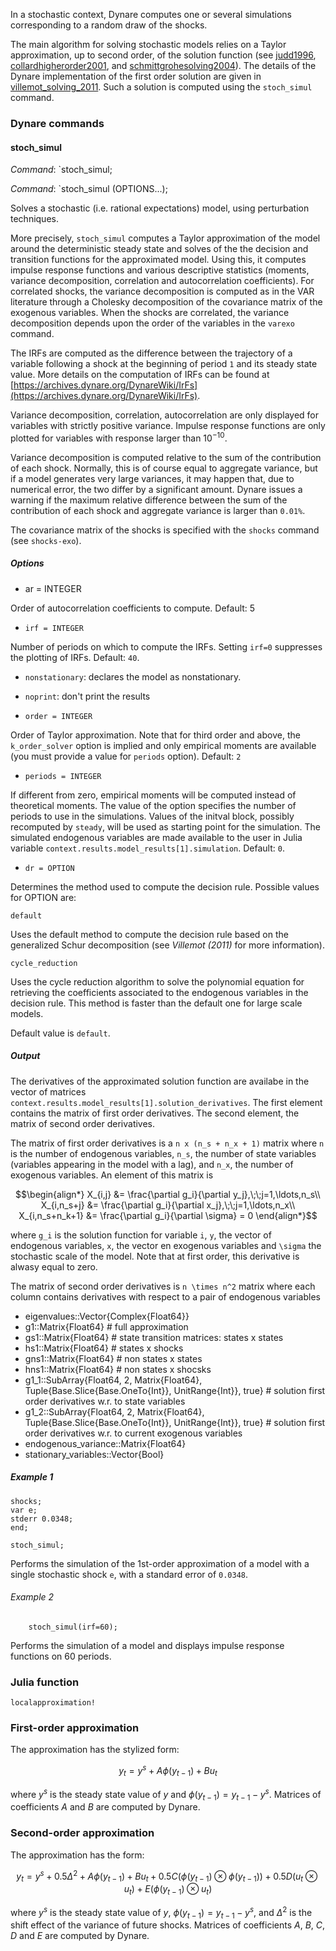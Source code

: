

In a stochastic context, Dynare computes one or several simulations
corresponding to a random draw of the shocks.

The main algorithm for solving stochastic models relies on a Taylor
approximation, up to second order, of the solution function (see
[judd1996](@cite),   [collardhigherorder2001](@cite), and [schmittgrohesolving2004](@cite)). The details of the Dynare implementation of the
first order solution are given in [villemot_solving_2011](@cite). Such a solution is
computed using the `stoch_simul` command.

### Dynare commands

#### stoch\_simul

*Command*: `stoch_simul;

*Command*: `stoch_simul (OPTIONS...);

Solves a stochastic (i.e. rational expectations) model, using
perturbation techniques.

More precisely, `stoch_simul` computes a Taylor approximation of the
model around the deterministic steady state and solves of the the
decision and transition functions for the approximated model. Using
this, it computes impulse response functions and various descriptive
statistics (moments, variance decomposition, correlation and
autocorrelation coefficients). For correlated shocks, the variance
decomposition is computed as in the VAR literature through a Cholesky
decomposition of the covariance matrix of the exogenous variables. When
the shocks are correlated, the variance decomposition depends upon the
order of the variables in the `varexo` command.

The IRFs are computed as the difference between the trajectory of a
variable following a shock at the beginning of period `1` and its steady
state value. More details on the computation of IRFs can be found at
[https://archives.dynare.org/DynareWiki/IrFs](https://archives.dynare.org/DynareWiki/IrFs).

Variance decomposition, correlation, autocorrelation are only displayed
for variables with strictly positive variance. Impulse response
functions are only plotted for variables with response larger than
$10^{-10}$.

Variance decomposition is computed relative to the sum of the
contribution of each shock. Normally, this is of course equal to
aggregate variance, but if a model generates very large variances, it
may happen that, due to numerical error, the two differ by a significant
amount. Dynare issues a warning if the maximum relative difference
between the sum of the contribution of each shock and aggregate variance
is larger than `0.01%`.

The covariance matrix of the shocks is specified with the `shocks`
command (see `shocks-exo`).

##### Options

- ar = INTEGER

Order of autocorrelation coefficients to compute. Default: 5

- `irf = INTEGER`

Number of periods on which to compute the IRFs. Setting `irf=0`
suppresses the plotting of IRFs. Default: `40`.

- `nonstationary`: declares the model as nonstationary.

- `noprint`: don't print the results

- `order = INTEGER`

Order of Taylor approximation. Note that for third order and above, the
`k_order_solver` option is implied and only empirical moments are
available (you must provide a value for `periods` option). Default: `2`

- `periods = INTEGER`

If different from zero, empirical moments will be computed instead of
theoretical moments. The value of the option specifies the number of
periods to use in the simulations. Values of the initval block, possibly
recomputed by `steady`, will be used as starting point for the
simulation. The simulated endogenous variables are made available to the
user in Julia variable `context.results.model_results[1].simulation`. Default: `0`.


- `dr = OPTION`

Determines the method used to compute the decision rule. Possible values
for OPTION are:

  `default`

  Uses the default method to compute the decision rule based on the
    generalized Schur decomposition (see *Villemot (2011)* for more
    information).

  `cycle_reduction`

  Uses the cycle reduction algorithm to solve the polynomial equation
    for retrieving the coefficients associated to the endogenous
    variables in the decision rule. This method is faster than the
    default one for large scale models.

Default value is `default`.

##### Output

The derivatives of the approximated solution function are availabe in the
vector of matrices `context.results.model_results[1].solution_derivatives`.
The first element contains the matrix of first order derivatives. The second
element, the matrix of second order derivatives.

The matrix of first order derivatives is a ``n x (n_s + n_x + 1)`` matrix where `n` is the number
of endogenous variables, ``n_s``, the number of state variables (variables appearing in the model with a lag), and ``n_x``, the number of exogenous variables. An element of this matrix is
```math
\begin{align*}
X_{i,j} &= \frac{\partial g_i}{\partial y_j},\;\;j=1,\ldots,n_s\\
X_{i,n_s+j} &= \frac{\partial g_i}{\partial x_j},\;\;j=1,\ldots,n_x\\
X_{i,n_s+n_k+1} &= \frac{\partial g_i}{\partial \sigma} = 0
\end{align*}
```
where ``g_i`` is the solution function for variable `i`, `y`, the vector of endogenous variables, `x`, the vector en exogenous variables and ``\sigma`` the stochastic scale of the model. Note that at first order, this derivative is alwasy equal to zero. 

The matrix of second order derivatives is ``n \times n^2`` matrix where each column contains derivatives with respect to a pair of endogenous variables
  -  eigenvalues::Vector{Complex{Float64}}
  -  g1::Matrix{Float64}  # full approximation
  -  gs1::Matrix{Float64} # state transition matrices: states x states
  -  hs1::Matrix{Float64} # states x shocks
  -  gns1::Matrix{Float64} # non states x states
  -  hns1::Matrix{Float64} # non states x shocsks
  -  g1_1::SubArray{Float64, 2, Matrix{Float64},
     Tuple{Base.Slice{Base.OneTo{Int}}, UnitRange{Int}}, true}	 # solution first order derivatives w.r. to state variables
  -  g1_2::SubArray{Float64, 2, Matrix{Float64},
     Tuple{Base.Slice{Base.OneTo{Int}}, UnitRange{Int}}, true}   # solution first order derivatives w.r. to current exogenous variables
  -  endogenous_variance::Matrix{Float64}
  -  stationary_variables::Vector{Bool}


##### Example 1

```
shocks;
var e;
stderr 0.0348;
end;

stoch_simul;
```

Performs the simulation of the 1st-order approximation of a model with
a single stochastic shock `e`, with a standard error of `0.0348`.

###### Example 2

```
    stoch_simul(irf=60);
```

Performs the simulation of a model and displays impulse response
functions on 60 periods.

### Julia function
```@docs
localapproximation!
```

### First-order approximation

The approximation has the stylized form:
```math
y_t = y^s + A \phi(y_{t-1}) + B u_t
```

where $y^s$ is the steady state value of $y$ and
$\phi(y_{t-1})=y_{t-1}-y^s$. Matrices of coefficients $A$ and $B$ are
computed by Dynare.


### Second-order approximation

The approximation has the form:
```math
y_t = y^s + 0.5 \Delta^2 + A \phi(y_{t-1}) + B u_t + 0.5 C
(\phi(y_{t-1})\otimes \phi(y_{t-1})) + 0.5 D (u_t \otimes u_t) + E
(\phi(y_{t-1}) \otimes u_t)
```

where $y^s$ is the steady state value of $y$, $\phi(y_{t-1})=y_{t-1}-y^s$, and
$\Delta^2$ is the shift effect of the variance of future
shocks. Matrices of coefficients $A$, $B$, $C$, $D$ and $E$ are
computed by Dynare. 


